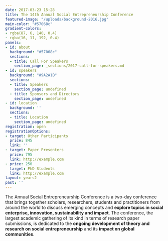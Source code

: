 ```yaml
---
date: 2017-03-23 15:28
title: The 14th Annual Social Entrepreneurship Conference
featured-image: "/uploads/background-2016.jpg"
main-color: "#57068c"
gradient-colors:
- rgba(87, 6, 140, 0.4)
- rgba(16, 11, 192, 0.4)
panels:
- id: about
  background: "#57068c"
  sections:
  - title: Call For Speakers
    section_page: _sections/2017-call-for-speakers.md
- id: speakers
  background: "#9A2A1B"
  sections:
  - title: Speakers
    section_page: undefined
  - title: Sponsors and Directors
    section_page: undefined
- id: location
  background: ''
  sections:
  - title: Location
    section_page: undefined
registration: open
registrationOptions:
- target: Other Participants
  price: 845
  link: ''
- target: Paper Presenters
  price: 795
  link: http://example.com
- price: 250
  target: PhD Students
  link: http://example.com
layout: years2
past: ''
---
```



The Annual Social Entrepreneurship Conference is a two-day conference that brings together scholars, researchers, students and practitioners from around the world to discuss emerging concepts and **explore topics in social enterprise, innovation, sustainability and impact**. The conference, the largest academic gathering of its kind in terms of research paper submissions, is dedicated to the **ongoing development of theory and research on social entrepreneurship** and its **impact on global communities**.
